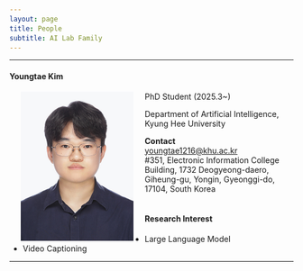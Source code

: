 ```yaml
---
layout: page
title: People 
subtitle: AI Lab Family
---
```


<hr>

#### Youngtae Kim
  
<img src="https://raw.githubusercontent.com/ailabkhu/ailabkhu.github.io/master/img/YoungtaeKim.jpg" width="200" height="265" align="left" hspace="20" />
PhD Student (2025.3~)        

Department of Artificial Intelligence, Kyung Hee University         
            
**Contact**  
youngtae1216@khu.ac.kr                                     
#351, Electronic Information College Building, 1732 Deogyeong-daero, Giheung-gu, Yongin, Gyeonggi-do, 17104, South Korea  
<br>

#### Research Interest
* Large Language Model
* Video Captioning


<hr>
